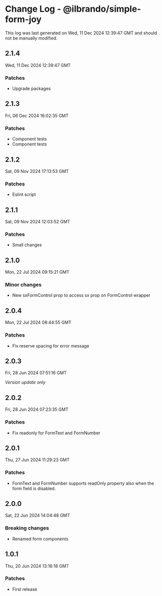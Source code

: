 # Change Log - @ilbrando/simple-form-joy

This log was last generated on Wed, 11 Dec 2024 12:39:47 GMT and should not be manually modified.

## 2.1.4
Wed, 11 Dec 2024 12:39:47 GMT

### Patches

- Upgrade packages

## 2.1.3
Fri, 06 Dec 2024 16:02:35 GMT

### Patches

- Component tests
- Component tests

## 2.1.2
Sat, 09 Nov 2024 17:13:53 GMT

### Patches

- Eslint script

## 2.1.1
Sat, 09 Nov 2024 12:03:52 GMT

### Patches

- Small changes

## 2.1.0
Mon, 22 Jul 2024 09:15:21 GMT

### Minor changes

- New sxFormControl prop to access sx prop on FormControl wrapper

## 2.0.4
Mon, 22 Jul 2024 08:44:55 GMT

### Patches

- Fix reserve spacing for error message

## 2.0.3
Fri, 28 Jun 2024 07:51:16 GMT

_Version update only_

## 2.0.2
Fri, 28 Jun 2024 07:23:35 GMT

### Patches

- Fix readonly for FormText and FormNumber

## 2.0.1
Thu, 27 Jun 2024 11:29:23 GMT

### Patches

- FormText and FormNumber supports readOnly property also when the form field is disabled.

## 2.0.0
Sat, 22 Jun 2024 14:04:48 GMT

### Breaking changes

- Renamed form components

## 1.0.1
Thu, 20 Jun 2024 13:16:18 GMT

### Patches

- First release

